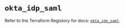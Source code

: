 # `okta_idp_saml`

Refer to the Terraform Registory for docs: [`okta_idp_saml`](https://registry.terraform.io/providers/okta/okta/4.4.3/docs/resources/idp_saml).
